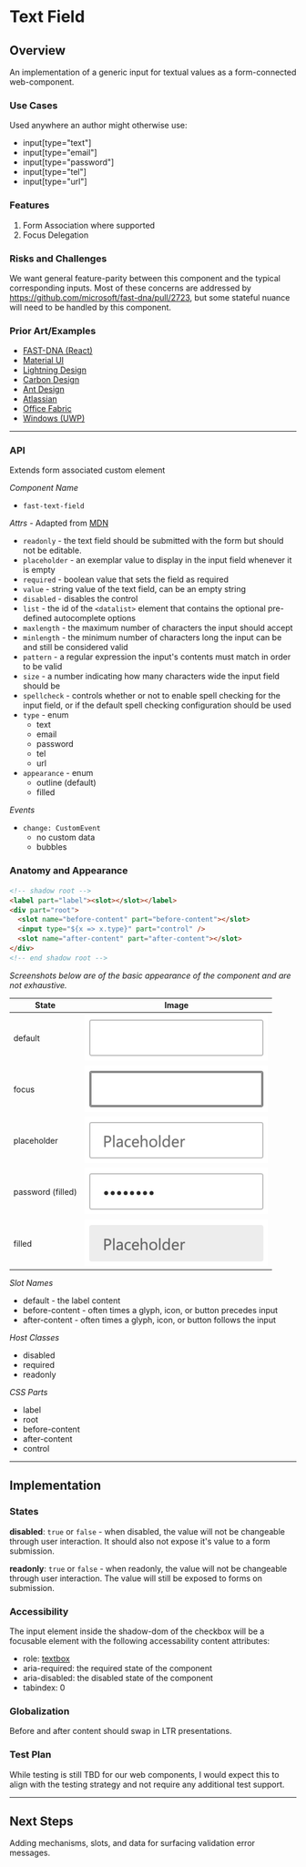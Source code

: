 # Text Field

## Overview

An implementation of a generic input for textual values as a form-connected web-component.

### Use Cases

Used anywhere an author might otherwise use:
- input[type="text"]
- input[type="email"]
- input[type="password"]
- input[type="tel"]
- input[type="url"]

### Features

1. Form Association where supported
2. Focus Delegation

### Risks and Challenges

We want general feature-parity between this component and the typical corresponding inputs. Most of these concerns are addressed by https://github.com/microsoft/fast-dna/pull/2723, but some stateful nuance will need to be handled by this component.

### Prior Art/Examples

- [FAST-DNA (React)](https://explore.fast.design/components/text-field)
- [Material UI](https://material-ui.com/components/text-fields/)
- [Lightning Design](https://www.lightningdesignsystem.com/components/input/)
- [Carbon Design](https://www.carbondesignsystem.com/components/text-input/code)
- [Ant Design](https://ant.design/components/input/)
- [Atlassian](https://atlaskit.atlassian.com/packages/core/textfield)
- [Office Fabric](https://developer.microsoft.com/en-us/fabric#/controls/web/textfield)
- [Windows (UWP)](https://docs.microsoft.com/en-us/windows/uwp/design/controls-and-patterns/text-box)

---

### API

Extends form associated custom element

*Component Name*
- `fast-text-field`

*Attrs* - Adapted from [MDN](https://developer.mozilla.org/en-US/docs/Web/HTML/Element/input/text)
- `readonly` - the text field should be submitted with the form but should not be editable.
- `placeholder` - an exemplar value to display in the input field whenever it is empty
- `required` - boolean value that sets the field as required
- `value` - string value of the text field, can be an empty string
- `disabled` - disables the control
- `list` - the id of the `<datalist>` element that contains the optional pre-defined autocomplete options
- `maxlength`	- the maximum number of characters the input should accept
- `minlength` -	the minimum number of characters long the input can be and still be considered valid
- `pattern` - a regular expression the input's contents must match in order to be valid
- `size` - a number indicating how many characters wide the input field should be
- `spellcheck` - controls whether or not to enable spell checking for the input field, or if the default spell checking configuration should be used
- `type` - enum
  - text
  - email
  - password
  - tel
  - url
- `appearance` - enum
  - outline (default)
  - filled

*Events*
- `change: CustomEvent`
  - no custom data
  - bubbles

### Anatomy and Appearance

```HTML
<!-- shadow root -->
<label part="label"><slot></slot></label>
<div part="root">
  <slot name="before-content" part="before-content"></slot>
  <input type="${x => x.type}" part="control" />
  <slot name="after-content" part="after-content"></slot>
</div>
<!-- end shadow root -->
```


*Screenshots below are of the basic appearance of the component and are not exhaustive.*

| State | Image |
| ----- | ----- |
| default | ![](./images/text-field.png) |
| focus | ![](./images/text-field-focus.png)
| placeholder | ![](./images/text-field-placeholder.png)
| password (filled) | ![](./images/text-field-password.png)
| filled | ![](./images/text-field-filled.png)

*Slot Names*
- default - the label content
- before-content - often times a glyph, icon, or button precedes input
- after-content - often times a glyph, icon, or button follows the input

*Host Classes*
- disabled
- required
- readonly

*CSS Parts*
- label
- root
- before-content
- after-content
- control

---

## Implementation

### States

**disabled**: `true` or `false` - when disabled, the value will not be changeable through user interaction. It should also not expose it's value to a form submission.

**readonly**: `true` or `false` - when readonly, the value will not be changeable through user interaction. The value will still be exposed to forms on submission.

### Accessibility

The input element inside the shadow-dom of the checkbox will be a focusable element with the following accessability content attributes:
- role: [textbox](https://www.w3.org/WAI/PF/aria/roles#textbox)
- aria-required: the required state of the component
- aria-disabled: the disabled state of the component
- tabindex: 0

### Globalization

Before and after content should swap in LTR presentations.

### Test Plan

While testing is still TBD for our web components, I would expect this to align with the testing strategy and not require any additional test support.

---

## Next Steps
Adding mechanisms, slots, and data for surfacing validation error messages.

